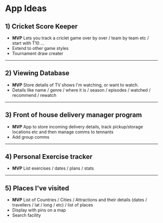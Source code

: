 # App Ideas

## 1) Cricket Score Keeper
* **MVP** Lets you track a criclet game over by over / team by team etc / start with T10 ... 
* Extend to other game styles
* Tournament draw creater 

<hr>

## 2) Viewing Database
* **MVP** Store details of TV shows I'm watching, or want to watch.  
* Details like name / genre / where it is / season / episodes / watched / recommend / rewatch

<hr>

## 3) Front of house delivery manager program
* **MVP** App to store incoming delivery details, track pickup/storage locations etc and then manage comms to tennants
* Add group comms

<hr>

## 4) Personal Exercise tracker
* **MVP** List exercises / dates / plans / stats

<hr>

## 5) Places I've visited
* **MVP** List of Countries / Cities / Attractions and their details (dates / travellers / lat / long / etc) / list of places
* Display with pins on a map
* Search facility
